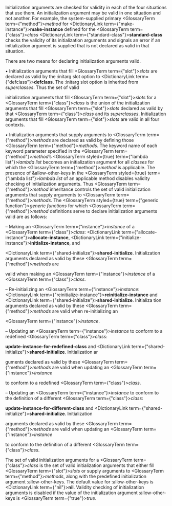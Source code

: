 



Initialization arguments are checked for validity in each of the four situations that use them. An initialization argument may be valid in one situation and not another. For example, the system-supplied primary <GlossaryTerm  term={"method"}><i>method</i></GlossaryTerm> for <DictionaryLink  term={"make-instance"}><b>make-instance</b></DictionaryLink> defined for the <GlossaryTerm  term={"class"}><i>class</i></GlossaryTerm> <DictionaryLink  term={"standard-class"}><b>standard-class</b></DictionaryLink> checks the validity of its initialization arguments and signals an error if an initialization argument is supplied that is not declared as valid in that situation. 



There are two means for declaring initialization arguments valid. 



*•* Initialization arguments that fill <GlossaryTerm  term={"slot"}><i>slots</i></GlossaryTerm> are declared as valid by the :initarg slot option to <DictionaryLink  term={"defclass"}><b>defclass</b></DictionaryLink>. The :initarg slot option is inherited from *superclasses*. Thus the set of valid 







 



 



initialization arguments that fill <GlossaryTerm  term={"slot"}><i>slots</i></GlossaryTerm> for a <GlossaryTerm  term={"class"}><i>class</i></GlossaryTerm> is the union of the initialization arguments that fill <GlossaryTerm  term={"slot"}><i>slots</i></GlossaryTerm> declared as valid by that <GlossaryTerm  term={"class"}><i>class</i></GlossaryTerm> and its *superclasses*. Initialization arguments that fill <GlossaryTerm  term={"slot"}><i>slots</i></GlossaryTerm> are valid in all four contexts. 



*•* Initialization arguments that supply arguments to <GlossaryTerm  term={"method"}><i>methods</i></GlossaryTerm> are declared as valid by defining those <GlossaryTerm  term={"method"}><i>methods</i></GlossaryTerm>. The keyword name of each keyword parameter specified in the <GlossaryTerm  term={"method"}><i>method</i></GlossaryTerm>’s <GlossaryTerm styled={true} term={"lambda list"}><i>lambda list</i></GlossaryTerm> becomes an initialization argument for all *classes* for which the <GlossaryTerm  term={"method"}><i>method</i></GlossaryTerm> is applicable. The presence of &amp;allow-other-keys in the <GlossaryTerm styled={true} term={"lambda list"}><i>lambda list</i></GlossaryTerm> of an applicable method disables validity checking of initialization arguments. Thus <GlossaryTerm  term={"method"}><i>method</i></GlossaryTerm> inheritance controls the set of valid initialization arguments that supply arguments to <GlossaryTerm  term={"method"}><i>methods</i></GlossaryTerm>. The <GlossaryTerm styled={true} term={"generic function"}><i>generic functions</i></GlossaryTerm> for which <GlossaryTerm  term={"method"}><i>method</i></GlossaryTerm> definitions serve to declare initialization arguments valid are as follows: 



– Making an <GlossaryTerm  term={"instance"}><i>instance</i></GlossaryTerm> of a <GlossaryTerm  term={"class"}><i>class</i></GlossaryTerm>: <DictionaryLink  term={"allocate-instance"}><b>allocate-instance</b></DictionaryLink>, <DictionaryLink  term={"initialize-instance"}><b>initialize-instance</b></DictionaryLink>, and 



<DictionaryLink  term={"shared-initialize"}><b>shared-initialize</b></DictionaryLink>. Initialization arguments declared as valid by these <GlossaryTerm  term={"method"}><i>methods</i></GlossaryTerm> are 



valid when making an <GlossaryTerm  term={"instance"}><i>instance</i></GlossaryTerm> of a <GlossaryTerm  term={"class"}><i>class</i></GlossaryTerm>. 



– Re-initializing an <GlossaryTerm  term={"instance"}><i>instance</i></GlossaryTerm>: <DictionaryLink  term={"reinitialize-instance"}><b>reinitialize-instance</b></DictionaryLink> and <DictionaryLink  term={"shared-initialize"}><b>shared-initialize</b></DictionaryLink>. Initializa tion arguments declared as valid by these <GlossaryTerm  term={"method"}><i>methods</i></GlossaryTerm> are valid when re-initializing an 



<GlossaryTerm  term={"instance"}><i>instance</i></GlossaryTerm>. 



– Updating an <GlossaryTerm  term={"instance"}><i>instance</i></GlossaryTerm> to conform to a redefined <GlossaryTerm  term={"class"}><i>class</i></GlossaryTerm>: 



**update-instance-for-redefined-class** and <DictionaryLink  term={"shared-initialize"}><b>shared-initialize</b></DictionaryLink>. Initialization ar 



guments declared as valid by these <GlossaryTerm  term={"method"}><i>methods</i></GlossaryTerm> are valid when updating an <GlossaryTerm  term={"instance"}><i>instance</i></GlossaryTerm> 



to conform to a redefined <GlossaryTerm  term={"class"}><i>class</i></GlossaryTerm>. 



– Updating an <GlossaryTerm  term={"instance"}><i>instance</i></GlossaryTerm> to conform to the definition of a different <GlossaryTerm  term={"class"}><i>class</i></GlossaryTerm>: 



**update-instance-for-different-class** and <DictionaryLink  term={"shared-initialize"}><b>shared-initialize</b></DictionaryLink>. Initialization 



arguments declared as valid by these <GlossaryTerm  term={"method"}><i>methods</i></GlossaryTerm> are valid when updating an <GlossaryTerm  term={"instance"}><i>instance</i></GlossaryTerm> 



to conform to the definition of a different <GlossaryTerm  term={"class"}><i>class</i></GlossaryTerm>. 



The set of valid initialization arguments for a <GlossaryTerm  term={"class"}><i>class</i></GlossaryTerm> is the set of valid initialization arguments that either fill <GlossaryTerm  term={"slot"}><i>slots</i></GlossaryTerm> or supply arguments to <GlossaryTerm  term={"method"}><i>methods</i></GlossaryTerm>, along with the predefined initialization argument :allow-other-keys. The default value for :allow-other-keys is <DictionaryLink  term={"nil"}><b>nil</b></DictionaryLink>. Validity checking of initialization arguments is disabled if the value of the initialization argument :allow-other-keys is <GlossaryTerm  term={"true"}><i>true</i></GlossaryTerm>. 




